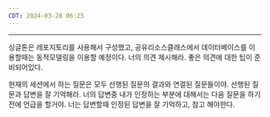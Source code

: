 ```yaml
---
CDT: 2024-03-28 06:25
---
```

---
싱글톤은 레포지토리를 사용해서 구성했고, 공유리소스클래스에서 데이터베이스를 이용할때는 동적모델링을 이용할 예정이다. 너의 의견 제시해라. 좋은 의견에 대한 팁이 준비되어있다.

현재의 세션에서 하는 질문은 모두 선행된 질문의 결과와 연결된 질문들이야. 선행된 질문과 답변을 잘 기억해라. 너의 답변중 내가 인정하는 부분에 대해서는 다음 질문을 하기 전에 언급을 할거야. 너는 답변할때 인정된 답변을 잘 기억하고, 참고 해야한다.